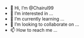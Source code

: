 - 👋 Hi, I’m @Chairul99
- 👀 I’m interested in ...
- 🌱 I’m currently learning ...
- 💞️ I’m looking to collaborate on ...
- 📫 How to reach me ...

<!---
Chairul99/Chairul99 is a ✨ special ✨ repository because its `README.md` (this file) appears on your GitHub profile.
You can click the Preview link to take a look at your changes.
---
